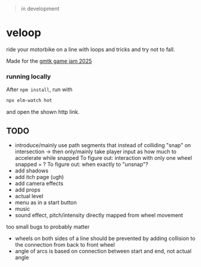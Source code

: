 > in development

# veloop
ride your motorbike on a line with loops and tricks and try not to fall.

Made for the [gmtk game jam 2025](https://itch.io/jam/gmtk-2025)

### running locally
After `npm install`, run with
```bash
npx elm-watch hot
```
and open the shown http link.

## TODO
- introduce/mainly use path segments that instead of colliding "snap" on intersection
  → then only/mainly take player input as how much to accelerate while snapped
  To figure out: interaction with only one wheel snapped = ?
  To figure out: when exactly to "unsnap"?
- add shadows
- add itch page (ugh)
- add camera effects
- add props
- actual level
- menu as in a start button
- music
- sound effect, pitch/intensity directly mapped from wheel movement

too small bugs to probably matter
- wheels on both sides of a line should be prevented by adding collision to the connection from back to front wheel
- angle of arcs is based on connection between start and end, not actual angle
